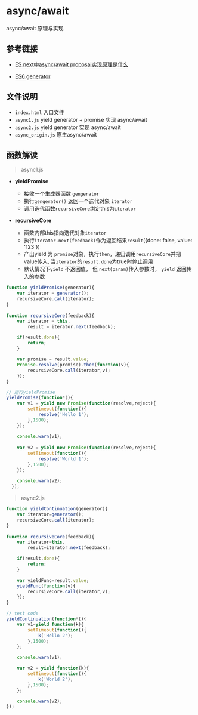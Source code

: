 # async/await

async/await 原理与实现



## 参考链接

- [ES next中async/await proposal实现原理是什么](https://www.zhihu.com/question/39571954)

* [ES6 generator](http://es6.ruanyifeng.com/#docs/generator)

## 文件说明

* `index.html` 入口文件
* `async1.js`  yield generator + promise 实现 async/await
* `async2.js`  yield generator 实现 async/await
* `async_origin.js` 原生async/await



## 函数解读

> async1.js

* **yieldPromise**
  * 接收一个生成器函数 `gengerator`
  * 执行`gengerator()` 返回一个迭代对象 `iterator`
  * 调用迭代函数`recursiveCore`绑定this为`iterator`

* **recursiveCore**
  * 函数内部this指向迭代对象`iterator`
  * 执行`iterator.next(feedback)`作为返回结果`result`({done: false, value: '123'})
  * 产出yield 为 `promise`对象，执行`then`，递归调用`recursiveCore`并把value传入, 当`iterator`的`result.done`为true时停止调用
  * 默认情况下`yield` 不返回值， 但 `next(param)`传入参数时， `yield` 返回传入的参数

```js
function yieldPromise(generator){
    var iterator = generator();
    recursiveCore.call(iterator);
}
  
function recursiveCore(feedback){
    var iterator = this,
        result = iterator.next(feedback);

    if(result.done){
        return;
    }

    var promise = result.value;
    Promise.resolve(promise).then(function(v){
        recursiveCore.call(iterator,v);
    });
}

// 运行yieldPromise
yieldPromise(function*(){
    var v1 = yield new Promise(function(resolve,reject){
        setTimeout(function(){
            resolve('Hello 1');
        },1500);
    });
  
    console.warn(v1);
  
    var v2 = yield new Promise(function(resolve,reject){
        setTimeout(function(){
            resolve('World 1');
        },1500);
    });
  
    console.warn(v2);
  });
```



> async2.js

```js
function yieldContinuation(generator){
    var iterator=generator();
    recursiveCore.call(iterator);
}
  
function recursiveCore(feedback){
    var iterator=this,
        result=iterator.next(feedback);

    if(result.done){
        return;
    }

    var yieldFunc=result.value;
    yieldFunc(function(v){
        recursiveCore.call(iterator,v);
    });
}

// test code
yieldContinuation(function*(){
    var v1=yield function(k){
        setTimeout(function(){
            k('Hello 2');
        },1500);
    };

    console.warn(v1);

    var v2 = yield function(k){
        setTimeout(function(){
            k('World 2');
        },1500);
    };

    console.warn(v2);
});
```





